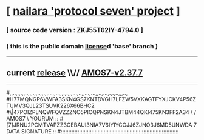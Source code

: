 
# [ [nailara 'protocol seven' project](http://nailara.network/) ]

### [ source code version : ZKJ55T62IY-4794.0 ]

### ( this is the public domain [license](../license)d 'base' branch )
---
## current [release](https://github.com/nailara-technologies/protocol-7/releases) \\\\// [AMOS7-v2.37.7](https://github.com/nailara-technologies/protocol-7/releases/tag/AMOS7-v2.37.7)
---

#,,..,,,.,,..,,,.,,..,,.,,...,,..,,,.,.,,,...,..,,...,...,,..,...,.,.,..,,,..,
#H77MQNGP6VWFA3SKN4GS7KNTDVGH7LFZW5VXKAGTFYXJCKV4P56ZTUMV3QJL23TSUVK226X66BHC2
#\\\|47POIZPLNQWFQVZZZNO5PICQPNSKN4JTBM44QKI475KN3FF2A34 \ / AMOS7 \ YOURUM ::
#\[7]JRNU2PCMTVAPZZ3GEBAUI3NIA7V6IYIYCOJJ6ZJNO3J6MD5UNWDA 7  DATA SIGNATURE ::
#:::::::::::::::::::::::::::::::::::::::::::::::::::::::::::::::::::::::::::::
